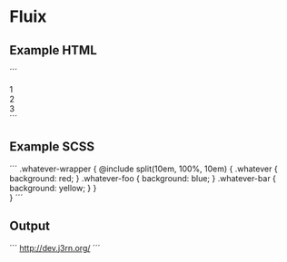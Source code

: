# Fluix


## Example HTML
´´´
<div class="whatever-wrapper">
    <div class="whatever">1</div>
    <div class="whatever-foo">2</div>
    <div class="whatever-bar">3</div>
</div>
´´´

## Example SCSS
´´´
.whatever-wrapper {
	@include split(10em, 100%, 10em) {
		.whatever {
			background: red;
		}
		.whatever-foo {
			background: blue;
		}
		.whatever-bar {
			background: yellow;
		}
	}	
}
´´´

## Output
´´´
	http://dev.j3rn.org/
´´´